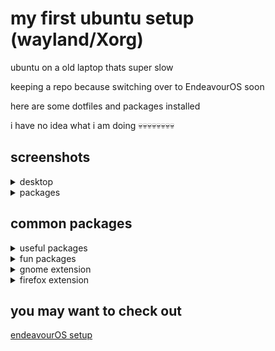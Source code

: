 # my first ubuntu setup (wayland/Xorg)

ubuntu on a old laptop thats super slow

keeping a repo because switching over to EndeavourOS soon

here are some dotfiles and packages installed

i have no idea what i am doing 💀💀💀💀💀💀💀💀

## screenshots


<details>
<summary>desktop</summary>
<br>

![Screenshot from 2023-10-31 12-27-44](https://github.com/cpp-johnny/ubuntu-setup/assets/119715263/39381813-0c90-4bf5-800f-267aea04d81d)

![Screenshot from 2023-10-31 12-24-25](https://github.com/cpp-johnny/ubuntu-setup/assets/119715263/ca5dc020-cd94-4d6a-b4e8-8e01003d50df)

![Screenshot from 2023-10-31 12-33-11](https://github.com/cpp-johnny/ubuntu-setup/assets/119715263/f0165c19-86af-4cec-9b1f-1c73c10f049e)

  
</details>


<details>
<summary>packages</summary>
<br>



![Screenshot from 2023-11-04 12-18-03](https://github.com/cpp-johnny/ubuntu-setup/assets/119715263/bed69190-c6d7-4673-9efc-e901955a95a2)


![Screenshot from 2023-11-04 12-37-46](https://github.com/cpp-johnny/ubuntu-setup/assets/119715263/41bc1d35-dcef-4286-97cd-aa0ab4e0ba24)


![Screenshot from 2023-10-30 20-18-10](https://github.com/cpp-johnny/ubuntu-setup/assets/119715263/a64b86b8-fea4-4413-85fc-fee5468a1e67)


![Screenshot from 2023-10-30 20-25-53](https://github.com/cpp-johnny/ubuntu-setup/assets/119715263/d84a4490-740f-442e-907b-2d230374975e)


</details>

## common packages

<details>
<summary>useful packages </summary>
<br>

```
terminal:             alacritty (used primarily), kitty

editor:               NvChad, VS Code

note taking:          notepad ++ (via snap/wine), Obsidian

browser:              firefox

LaTeX:                TeXstudio

image manupilation:   Gimp
```
</details>


<details>
<summary>fun packages </summary>
<br>

```
bpytop
cava
cbonsai
cmatrix
htop
periodic-table-cli 
pipes.sh
rusty-rain
tty-clock
```
</details>

<details>
<summary>gnome extension </summary>
<br>

```
desktop icons NG (DING)
Emoji Selector
Extension List
Improved Workspace Indicator
OpenWeather
Rounded Window Corners
Vitals
```
</details>

<details>
<summary>firefox extension </summary>
<br>

```
uBlock Origin
Dark Reader
```
</details>





## you may want to check out
[endeavourOS setup](https://github.com/cpp-johnny/EndeavourOS-setup)
















